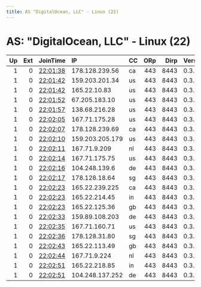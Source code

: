 ```yaml
---
title: AS "DigitalOcean, LLC" - Linux (22)
---
```


# AS: "DigitalOcean, LLC" - Linux (22)

|   Up |   Ext | JoinTime                                                                                            | IP              | CC   |   ORp |   Dirp | Version   | Contact   | Nickname   |   eFamMembers |
|-----:|------:|:----------------------------------------------------------------------------------------------------|:----------------|:-----|------:|-------:|:----------|:----------|:-----------|--------------:|
|    1 |     0 | [22:01:38](https://metrics.torproject.org/rs.html#details/D9D6DB4F74094A4B408E4C14AAE5568F6DB75CA9) | 178.128.239.56  | ca   |   443 |   8443 | 0.3.5.8   | None      | Unnamed    |             1 |
|    1 |     0 | [22:01:42](https://metrics.torproject.org/rs.html#details/155C28BABBD9F5C4D2982111D73051AF0DD1BC47) | 159.203.201.34  | us   |   443 |   8443 | 0.3.5.8   | None      | Unnamed    |             1 |
|    1 |     0 | [22:01:42](https://metrics.torproject.org/rs.html#details/2B856C1A46562CC258F59F6C71D1F5340CC06EB8) | 165.22.10.83    | us   |   443 |   8443 | 0.3.5.8   | None      | Unnamed    |             1 |
|    1 |     0 | [22:01:52](https://metrics.torproject.org/rs.html#details/14C0E7697EBC021AA85493C03547E80176D7C90E) | 67.205.183.10   | us   |   443 |   8443 | 0.3.5.8   | None      | Unnamed    |             1 |
|    1 |     0 | [22:01:57](https://metrics.torproject.org/rs.html#details/3C39F34851311986430A321631E3D146A9B4ADA0) | 138.68.216.28   | us   |   443 |   8443 | 0.3.5.8   | None      | Unnamed    |             1 |
|    1 |     0 | [22:02:05](https://metrics.torproject.org/rs.html#details/1EE0FF5FBDC959E8E4259C978E9972BE645ED196) | 167.71.175.28   | us   |   443 |   8443 | 0.3.5.8   | None      | Unnamed    |             1 |
|    1 |     0 | [22:02:07](https://metrics.torproject.org/rs.html#details/7AB905DD79E02E03B3A4E9B5AF43A910BCBB6856) | 178.128.239.69  | ca   |   443 |   8443 | 0.3.5.8   | None      | Unnamed    |             1 |
|    1 |     0 | [22:02:10](https://metrics.torproject.org/rs.html#details/857F51B25F5D98F8F33C2E9FF4A80B37A37C7830) | 159.203.205.179 | us   |   443 |   8443 | 0.3.5.8   | None      | Unnamed    |             1 |
|    1 |     0 | [22:02:11](https://metrics.torproject.org/rs.html#details/4BDC56A635C37558764802EDA8550FD07526C202) | 167.71.9.209    | nl   |   443 |   8443 | 0.3.5.8   | None      | Unnamed    |             1 |
|    1 |     0 | [22:02:14](https://metrics.torproject.org/rs.html#details/AE82477EE5E65A77BFAB309B5E68A283A0F7670C) | 167.71.175.75   | us   |   443 |   8443 | 0.3.5.8   | None      | Unnamed    |             1 |
|    1 |     0 | [22:02:16](https://metrics.torproject.org/rs.html#details/2C50EE3B3A1288AD7163396432F1EBA94BE3669E) | 104.248.139.6   | de   |   443 |   8443 | 0.3.5.8   | None      | Unnamed    |             1 |
|    1 |     0 | [22:02:17](https://metrics.torproject.org/rs.html#details/274E0868BCA237A03F7DF7A9E31D14609F090DD7) | 178.128.18.64   | sg   |   443 |   8443 | 0.3.5.8   | None      | Unnamed    |             1 |
|    1 |     0 | [22:02:23](https://metrics.torproject.org/rs.html#details/746873264955CB762C7F0FD4354A86FCE5A35BCD) | 165.22.239.225  | ca   |   443 |   8443 | 0.3.5.8   | None      | Unnamed    |             1 |
|    1 |     0 | [22:02:23](https://metrics.torproject.org/rs.html#details/DF590E31F700B7DA839CC202E61D585ABF8169FF) | 165.22.214.45   | in   |   443 |   8443 | 0.3.5.8   | None      | Unnamed    |             1 |
|    1 |     0 | [22:02:23](https://metrics.torproject.org/rs.html#details/F69B914A6082C5F1B0F5900481D26B87EACD53E8) | 165.22.125.36   | gb   |   443 |   8443 | 0.3.5.8   | None      | Unnamed    |             1 |
|    1 |     0 | [22:02:33](https://metrics.torproject.org/rs.html#details/13A26B33294C6C14CF8A36058C24A5BD6439A5D4) | 159.89.108.203  | de   |   443 |   8443 | 0.3.5.8   | None      | Unnamed    |             1 |
|    1 |     0 | [22:02:35](https://metrics.torproject.org/rs.html#details/BCB63B9950B12BE0646117922EEF15EBDDCF547B) | 167.71.160.71   | us   |   443 |   8443 | 0.3.5.8   | None      | Unnamed    |             1 |
|    1 |     0 | [22:02:36](https://metrics.torproject.org/rs.html#details/4816C7C7678C7883FF357F992CB37BAABB011177) | 178.128.31.80   | sg   |   443 |   8443 | 0.3.5.8   | None      | Unnamed    |             1 |
|    1 |     0 | [22:02:43](https://metrics.torproject.org/rs.html#details/E07B5F1B5266E26DBF90B4417B95821754A5A4A0) | 165.22.113.49   | gb   |   443 |   8443 | 0.3.5.8   | None      | Unnamed    |             1 |
|    1 |     0 | [22:02:44](https://metrics.torproject.org/rs.html#details/44DE05321D81584FB46B186EF3651D705FEE01FF) | 167.71.9.224    | nl   |   443 |   8443 | 0.3.5.8   | None      | Unnamed    |             1 |
|    1 |     0 | [22:02:51](https://metrics.torproject.org/rs.html#details/61D54D8AFE35BDBC936AECA398716C8E55EAEFE5) | 165.22.218.85   | in   |   443 |   8443 | 0.3.5.8   | None      | Unnamed    |             1 |
|    1 |     0 | [22:02:51](https://metrics.torproject.org/rs.html#details/F869A0EEF3B58AA3DDB5E036E5EF67884EF9583E) | 104.248.137.252 | de   |   443 |   8443 | 0.3.5.8   | None      | Unnamed    |             1 |

